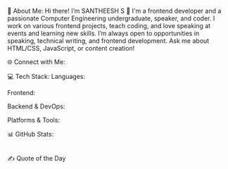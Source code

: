 💫 About Me:
Hi there! I’m SANTHEESH S 👋
I'm a frontend developer and a passionate Computer Engineering undergraduate, speaker, and coder. I work on various frontend projects, teach coding, and love speaking at events and learning new skills. I’m always open to opportunities in speaking, technical writing, and frontend development.
Ask me about HTML/CSS, JavaScript, or content creation!

🌐 Connect with Me:


💻 Tech Stack:
Languages:


Frontend:


Backend & DevOps:


Platforms & Tools:


📊 GitHub Stats:
<br/><br/>

✍️ Quote of the Day


